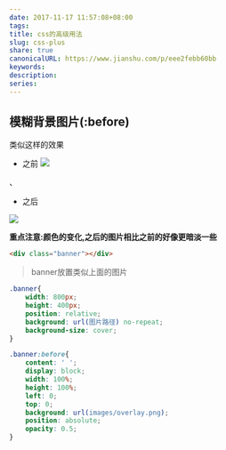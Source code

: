 ```yaml
---
date: 2017-11-17 11:57:08+08:00
tags: 
title: css的高级用法
slug: css-plus
share: true
canonicalURL: https://www.jianshu.com/p/eee2febb60bb
keywords: 
description: 
series: 
---
```


##  模糊背景图片(:before)

类似这样的效果

* 之前
![](/images/20231208091283.webp)

、
* 之后

![](/images/20231208091289no1.webp)


**重点注意:颜色的变化,之后的图片相比之前的好像更暗淡一些**

```html
<div class="banner"></div>
```
> banner放置类似上面的图片

```css
.banner{
    width: 800px;
    height: 400px;
    position: relative;
    background: url(图片路径) no-repeat;
    background-size: cover;
}

.banner:before{
	content: ' ';
	display: block;
	width: 100%;
	height: 100%;
	left: 0;
	top: 0;
	background: url(images/overlay.png);
	position: absolute;
	opacity: 0.5;
}
```